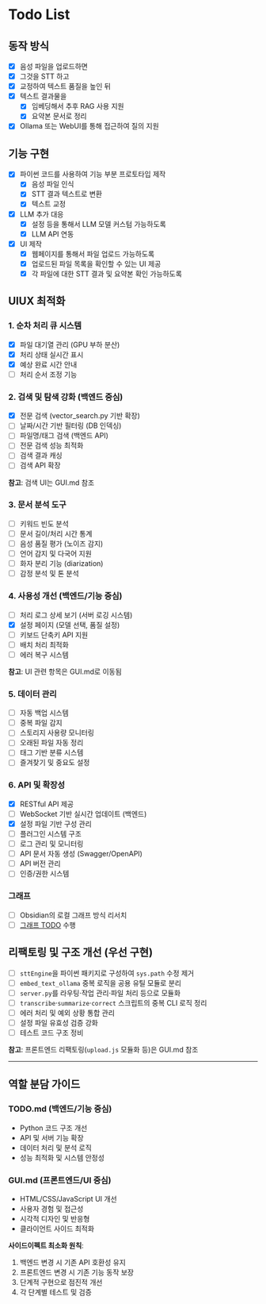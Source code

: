 # Todo List

## 동작 방식
- [x] 음성 파일을 업로드하면
- [x] 그것을 STT 하고
- [x] 교정하여 텍스트 품질을 높인 뒤
- [x] 텍스트 결과물을
    - [x] 임베딩해서 추후 RAG 사용 지원
    - [x] 요약본 문서로 정리
- [x] Ollama 또는 WebUI를 통해 접근하여 질의 지원

## 기능 구현
- [x] 파이썬 코드를 사용하여 기능 부분 프로토타입 제작
    - [x] 음성 파일 인식
    - [x] STT 결과 텍스트로 변환
    - [x] 텍스트 교정
- [x] LLM 추가 대응
    - [x] 설정 등을 통해서 LLM 모델 커스텀 가능하도록
    - [x] LLM API 연동
- [x] UI 제작
    - [x] 웹페이지를 통해서 파일 업로드 가능하도록
    - [x] 업로드된 파일 목록을 확인할 수 있는 UI 제공
    - [x] 각 파일에 대한 STT 결과 및 요약본 확인 가능하도록

## UIUX 최적화

### 1. 순차 처리 큐 시스템
- [x] 파일 대기열 관리 (GPU 부하 분산)
- [x] 처리 상태 실시간 표시
- [x] 예상 완료 시간 안내
- [ ] 처리 순서 조정 기능

### 2. 검색 및 탐색 강화 (백엔드 중심)
- [x] 전문 검색 (vector_search.py 기반 확장)
- [ ] 날짜/시간 기반 필터링 (DB 인덱싱)
- [ ] 파일명/태그 검색 (백엔드 API)
- [ ] 전문 검색 성능 최적화
- [ ] 검색 결과 캐싱
- [ ] 검색 API 확장

**참고**: 검색 UI는 GUI.md 참조

### 3. 문서 분석 도구
- [ ] 키워드 빈도 분석
- [ ] 문서 길이/처리 시간 통계
- [ ] 음성 품질 평가 (노이즈 감지)
- [ ] 언어 감지 및 다국어 지원
- [ ] 화자 분리 기능 (diarization)
- [ ] 감정 분석 및 톤 분석

### 4. 사용성 개선 (백엔드/기능 중심)
- [ ] 처리 로그 상세 보기 (서버 로깅 시스템)
- [x] 설정 페이지 (모델 선택, 품질 설정)
- [ ] 키보드 단축키 API 지원
- [ ] 배치 처리 최적화
- [ ] 에러 복구 시스템

**참고**: UI 관련 항목은 GUI.md로 이동됨

### 5. 데이터 관리
- [ ] 자동 백업 시스템
- [ ] 중복 파일 감지
- [ ] 스토리지 사용량 모니터링
- [ ] 오래된 파일 자동 정리
- [ ] 태그 기반 분류 시스템
- [ ] 즐겨찾기 및 중요도 설정

### 6. API 및 확장성
- [x] RESTful API 제공
- [ ] WebSocket 기반 실시간 업데이트 (백엔드)
- [x] 설정 파일 기반 구성 관리
- [ ] 플러그인 시스템 구조
- [ ] 로그 관리 및 모니터링
- [ ] API 문서 자동 생성 (Swagger/OpenAPI)
- [ ] API 버전 관리
- [ ] 인증/권한 시스템

### 그래프
- [ ] Obsidian의 로컬 그래프 방식 리서치
- [ ] [그래프 TODO](Graph.md) 수행

## 리팩토링 및 구조 개선 (우선 구현)
- [ ] `sttEngine`을 파이썬 패키지로 구성하여 `sys.path` 수정 제거
- [ ] `embed_text_ollama` 중복 로직을 공용 유틸 모듈로 분리
- [ ] `server.py`를 라우팅·작업 관리·파일 처리 등으로 모듈화
- [ ] `transcribe`·`summarize`·`correct` 스크립트의 중복 CLI 로직 정리
- [ ] 에러 처리 및 예외 상황 통합 관리
- [ ] 설정 파일 유효성 검증 강화
- [ ] 테스트 코드 구조 정비

**참고**: 프론트엔드 리팩토링(`upload.js` 모듈화 등)은 GUI.md 참조

---

## 역할 분담 가이드

### TODO.md (백엔드/기능 중심)
- Python 코드 구조 개선
- API 및 서버 기능 확장
- 데이터 처리 및 분석 로직
- 성능 최적화 및 시스템 안정성

### GUI.md (프론트엔드/UI 중심) 
- HTML/CSS/JavaScript UI 개선
- 사용자 경험 및 접근성
- 시각적 디자인 및 반응형
- 클라이언트 사이드 최적화

**사이드이펙트 최소화 원칙**:
1. 백엔드 변경 시 기존 API 호환성 유지
2. 프론트엔드 변경 시 기존 기능 동작 보장
3. 단계적 구현으로 점진적 개선
4. 각 단계별 테스트 및 검증
